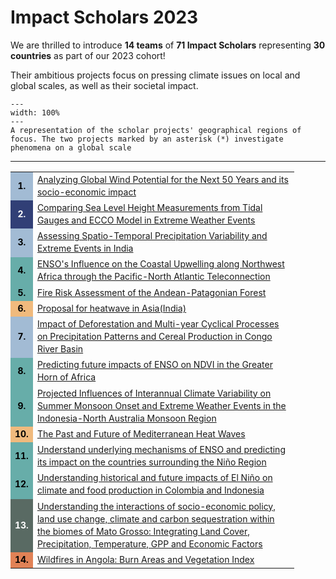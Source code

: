 # Impact Scholars 2023

We are thrilled to introduce **14 teams** of **71 Impact Scholars** representing **30 countries** as part of our 2023 cohort! 

Their ambitious projects focus on pressing climate issues on local and global scales, as well as their societal impact.

```{figure} images/cisp_map.png
---
width: 100%
---
A representation of the scholar projects' geographical regions of focus. The two projects marked by an asterisk (*) investigate phenomena on a global scale
```

---
<table style="width:90%">
<tr>
    <td style="text-align: center; line-height: 20px; color: black; font-size: 14px; font-weight: bold; width: 20px; background-color: #a2bbd4; margin: 10px 0px;">1. </td>
    <td style="text-align: left; line-height: 20px; color: black; font-size: 14px; margin: 10px 0px;"><a href = "https://programs.climatematch.io/scholar-outputs/2023/project1.html">Analyzing Global Wind Potential for the Next 50 Years and its socio-economic impact</a></td>
</tr>
    <td style="text-align: center; line-height: 20px; color: white; font-size: 14px; font-weight: bold; width: 20px; background-color: #313f76; margin: 10px 0px;">2. </td>
    <td style="text-align: left; line-height: 20px; color: black; font-size: 14px; margin: 10px 0px;"><a href = "https://programs.climatematch.io/scholar-outputs/2023/project2.html">Comparing Sea Level Height Measurements from Tidal Gauges and ECCO Model in Extreme Weather Events</a></td>
<tr>
    <td style="text-align: center; line-height: 20px; color: black; font-size: 14px; font-weight: bold; width: 20px; background-color: #a2bbd4; margin: 10px 0px;">3. </td>
    <td style="text-align: left; line-height: 20px; color: black; font-size: 14px; margin: 10px 0px;"><a href = "https://programs.climatematch.io/scholar-outputs/2023/project3.html">Assessing Spatio-Temporal Precipitation Variability and Extreme Events in India</a></td>
</tr>
<tr>
    <td style="text-align: center; line-height: 20px; color: black; font-size: 14px; font-weight: bold; width: 20px; background-color: #67ada9; margin: 10px 0px;">4. </td>
    <td style="text-align: left; line-height: 20px; color: black; font-size: 14px; margin: 10px 0px;"><a href = "https://programs.climatematch.io/scholar-outputs/2023/project4.html">ENSO's Influence on the Coastal Upwelling along Northwest Africa through the Pacific-North Atlantic Teleconnection</a></td>
</tr>
<tr>
    <td style="text-align: center; line-height: 20px; color: black; font-size: 14px; font-weight: bold; width: 20px; background-color: #67ada9; margin: 10px 0px;">5. </td>
    <td style="text-align: left; line-height: 20px; color: black; font-size: 14px; margin: 10px 0px;"><a href = "https://programs.climatematch.io/scholar-outputs/2023/project5.html">Fire Risk Assessment of the Andean-Patagonian Forest</a></td>
</tr>
<tr>
    <td style="text-align: center; line-height: 20px; color: black; font-size: 14px; font-weight: bold; width: 20px; background-color: #f0ba7d; margin: 10px 0px;">6. </td>
    <td style="text-align: left; line-height: 20px; color: black; font-size: 14px; margin: 10px 0px;"><a href = "https://programs.climatematch.io/scholar-outputs/2023/project6.html">Proposal for heatwave in Asia(India)</a></td>
</tr>
<tr>
    <td style="text-align: center; line-height: 20px; color: black; font-size: 14px; font-weight: bold; width: 20px; background-color: #a2bbd4; margin: 10px 0px;">7. </td>
    <td style="text-align: left; line-height: 20px; color: black; font-size: 14px; margin: 10px 0px;"><a href = "https://programs.climatematch.io/scholar-outputs/2023/project7.html">Impact of Deforestation and Multi-year Cyclical Processes on Precipitation Patterns and Cereal Production in Congo River Basin</a></td>
</tr>
<tr>
    <td style="text-align: center; line-height: 20px; color: black; font-size: 14px; font-weight: bold; width: 20px; background-color: #67ada9; margin: 10px 0px;">8. </td>
    <td style="text-align: left; line-height: 20px; color: black; font-size: 14px; margin: 10px 0px;"><a href = "https://programs.climatematch.io/scholar-outputs/2023/project8.html">Predicting future impacts of ENSO on NDVI in the Greater Horn of Africa</a></td>
</tr>
<tr>
    <td style="text-align: center; line-height: 20px; color: black; font-size: 14px; font-weight: bold; width: 20px; background-color: #67ada9; margin: 10px 0px;">9. </td>
    <td style="text-align: left; line-height: 20px; color: black; font-size: 14px; margin: 10px 0px;"><a href = "https://programs.climatematch.io/scholar-outputs/2023/project9.html">Projected Influences of Interannual Climate Variability on Summer Monsoon Onset and Extreme Weather Events in the Indonesia-North Australia Monsoon Region</a></td>
</tr>
<tr>
    <td style="text-align: center; line-height: 20px; color: black; font-size: 14px; font-weight: bold; width: 20px; background-color: #f0ba7d; margin: 10px 0px;">10. </td>
    <td style="text-align: left; line-height: 20px; color: black; font-size: 14px; margin: 10px 0px;"><a href = "https://programs.climatematch.io/scholar-outputs/2023/project10.html">The Past and Future of Mediterranean Heat Waves</a></td>
</tr>
<tr>
    <td style="text-align: center; line-height: 20px; color: black; font-size: 14px; font-weight: bold; width: 20px; background-color: #67ada9; margin: 10px 0px;">11. </td>
    <td style="text-align: left; line-height: 20px; color: black; font-size: 14px; margin: 10px 0px;"><a href = "https://programs.climatematch.io/scholar-outputs/2023/project11.html">Understand underlying mechanisms of ENSO and predicting its impact on the countries surrounding the Niño Region</a></td>
</tr>
<tr>
    <td style="text-align: center; line-height: 20px; color: black; font-size: 14px; font-weight: bold; width: 20px; background-color: #67ada9; margin: 10px 0px;">12. </td>
    <td style="text-align: left; line-height: 20px; color: black; font-size: 14px; margin: 10px 0px;"><a href = "https://programs.climatematch.io/scholar-outputs/2023/project12.html">Understanding historical and future impacts of El Niño on climate and food production in Colombia and Indonesia</a></td>
</tr>
<tr>
    <td style="text-align: center; line-height: 20px; color: white; font-size: 14px; font-weight: bold; width: 20px; background-color: #596a63; margin: 10px 0px;">13. </td>
    <td style="text-align: left; line-height: 20px; color: black; font-size: 14px; margin: 10px 0px;"><a href = "https://programs.climatematch.io/scholar-outputs/2023/project13.html">Understanding the interactions of socio-economic policy, land use change, climate and carbon sequestration within the biomes of Mato Grosso: Integrating Land Cover, Precipitation, Temperature, GPP and Economic Factors</a></td>
</tr>
<tr>
    <td style="text-align: center; line-height: 20px; color: black; font-size: 14px; font-weight: bold; width: 20px; background-color: #e18256; margin: 10px 0px;">14. </td>
    <td style="text-align: left; line-height: 20px; color: black; font-size: 14px; margin: 10px 0px;"><a href = "https://programs.climatematch.io/scholar-outputs/2023/project14.html">Wildfires in Angola: Burn Areas and Vegetation Index</a></td>
</tr>
</table>
